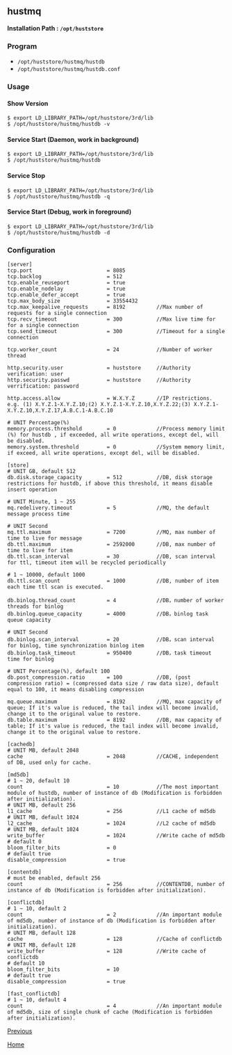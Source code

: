 hustmq
--

**Installation Path : `/opt/huststore`**

### Program ###

* `/opt/huststore/hustmq/hustdb`
* `/opt/huststore/hustmq/hustdb.conf`

### Usage ###

#### Show Version ####

    $ export LD_LIBRARY_PATH=/opt/huststore/3rd/lib
    $ /opt/huststore/hustmq/hustdb -v

#### Service Start (Daemon, work in background) ####

    $ export LD_LIBRARY_PATH=/opt/huststore/3rd/lib
    $ /opt/huststore/hustmq/hustdb

#### Service Stop ####

    $ export LD_LIBRARY_PATH=/opt/huststore/3rd/lib
    $ /opt/huststore/hustmq/hustdb -q

#### Service Start (Debug, work in foreground) ####

    $ export LD_LIBRARY_PATH=/opt/huststore/3rd/lib
    $ /opt/huststore/hustmq/hustdb -d

### Configuration ###

    [server]
    tcp.port                        = 8085
    tcp.backlog                     = 512
    tcp.enable_reuseport            = true
    tcp.enable_nodelay              = true
    tcp.enable_defer_accept         = true
    tcp.max_body_size               = 33554432
    tcp.max_keepalive_requests      = 8192          //Max number of requests for a single connection 
    tcp.recv_timeout                = 300           //Max live time for for a single connection
    tcp.send_timeout                = 300           //Timeout for a single connection

    tcp.worker_count                = 24            //Number of worker thread

    http.security.user              = huststore     //Authority verification: user
    http.security.passwd            = huststore     //Authority verrification: password

    http.access.allow               = W.X.Y.Z       //IP restrictions. e.g. (1) X.Y.Z.1-X.Y.Z.10;(2) X.Y.Z.1-X.Y.Z.10,X.Y.Z.22;(3) X.Y.Z.1-X.Y.Z.10,X.Y.Z.17,A.B.C.1-A.B.C.10

    # UNIT Percentage(%)
    memory.process.threshold        = 0             //Process memory limit (%) for hustdb , if exceeded, all write operations, except del, will be disabled.
    memory.system.threshold         = 0             //System memory limit, if exceed, all write operations, except del, will be disabled.

    [store]
    # UNIT GB, default 512
    db.disk.storage_capacity        = 512           //DB, disk storage restrictions for hustdb, if above this threshold, it means disable insert operation

    # UNIT Minute, 1 ~ 255
    mq.redelivery.timeout           = 5             //MQ, the default message process time 

    # UNIT Second
    mq.ttl.maximum                  = 7200          //MQ, max number of time to live for message
    db.ttl.maximum                  = 2592000       //DB, max number of time to live for item
    db.ttl.scan_interval            = 30            //DB, scan interval for ttl, timeout item will be recycled periodically

    # 1 ~ 10000, default 1000
    db.ttl.scan_count               = 1000          //DB, number of item each time ttl scan is executed.

    db.binlog.thread_count          = 4             //DB，number of worker threads for binlog
    db.binlog.queue_capacity        = 4000          //DB，binlog task queue capacity

    # UNIT Second
    db.binlog.scan_interval         = 20            //DB，scan interval for binlog, time synchronization binlog item
    db.binlog.task_timeout          = 950400        //DB，task timeout time for binlog

    # UNIT Percentage(%), default 100
    db.post_compression.ratio       = 100           //DB, (post compression ratio) = (compressed data size / raw data size), default equal to 100, it means disabling compression

    mq.queue.maximum                = 8192          //MQ, max capacity of queue; If it's value is reduced, the tail index will become invalid, change it to the original value to restore.
    db.table.maximum                = 8192          //DB, max capacity of table; If it's value is reduced, the tail index will become invalid, change it to the original value to restore.

    [cachedb]
    # UNIT MB, default 2048
    cache                           = 2048          //CACHE, independent of DB, used only for cache.

    [md5db]
    # 1 ~ 20, default 10
    count                           = 10            //The most important module of hustdb, number of instance of db (Modification is forbidden after initialization).
    # UNIT MB, default 256
    l1_cache                        = 256           //L1 cache of md5db
    # UNIT MB, default 1024
    l2_cache                        = 1024          //L2 cache of md5db
    # UNIT MB, default 1024
    write_buffer                    = 1024          //Write cache of md5db
    # default 0
    bloom_filter_bits               = 0
    # default true
    disable_compression             = true

    [contentdb]
    # must be enabled, default 256
    count                           = 256           //CONTENTDB, number of instance of db (Modification is forbidden after initialization).

    [conflictdb]
    # 1 ~ 10, default 2
    count                           = 2             //An important module of md5db, number of instance of db (Modification is forbidden after initialization).
    # UNIT MB, default 128
    cache                           = 128           //Cache of conflictdb
    # UNIT MB, default 128
    write_buffer                    = 128           //Write cache of conflictdb
    # default 10
    bloom_filter_bits               = 10
    # default true
    disable_compression             = true

    [fast_conflictdb]
    # 1 ~ 10, default 4
    count                           = 4             //An important module of md5db, size of single chunk of cache (Modification is forbidden after initialization).

[Previous](../index.md)

[Home](../../index.md)